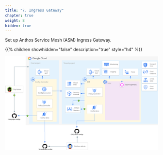 ```yaml
---
title: "7. Ingress Gateway"
chapter: true
weight: 8
hidden: true
---
```

Set up Anthos Service Mesh (ASM) Ingress Gateway.

{{% children showhidden="false" description="true" style="h4" %}}

![Ingress Gateway overview](/images/ingress-gateway-overview.png?width=50pc)